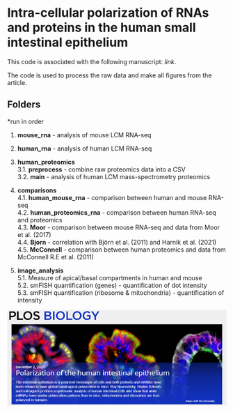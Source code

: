 # Intra-cellular polarization of RNAs and proteins in the human small intestinal epithelium
This code is associated with the following manuscript: *link*.

The code is used to process the raw data and make all figures from the article.

## Folders
*run in order 
1. **mouse_rna** - analysis of mouse LCM RNA-seq
2. **human_rna** - analysis of human LCM RNA-seq
3. **human_proteomics**  
   3.1. **preprocess** - combine raw proteomics data into a CSV  
   3.2. **main** - analysis of human LCM mass-spectrometry proteomics 
4. **comparisons**  
   4.1. **human_mouse_rna** - comparison between human and mouse RNA-seq  
   4.2. **human_proteomics_rna** - comparison between human RNA-seq and proteomics  
   4.3. **Moor** - comparison between mouse RNA-seq and data from Moor et al. (2017)  
   4.4. **Bjorn** - correlation with Björn et al. (2011) and Harnik et al. (2021)  
   4.5. **McConnell** - comparison between human proteomics and data from McConnell R.E et al. (2011)

5. **image_analysis**  
   5.1. Measure of apical/basal compartments in human and mouse  
   5.2. smFISH quantification (genes) - quantification of dot intensity  
   5.3. smFISH quantification (ribosome & mitochondria) - quantification of intensity


![](img.PNG)

